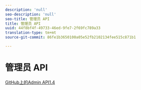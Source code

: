 ```yaml
---
description: 'null'
seo-description: 'null'
seo-title: 管理员 API
title: 管理员 API
uuid: 44f8bf4f-49733-46ed-9fe7-2f69fc789a33
translation-type: tm+mt
source-git-commit: 86fe1b3650100a05e52fb2102134fee515c871b1

---
```



# 管理员 API

[GitHub上的Admin API1.4](https://github.com/AdobeDocs/analytics-1.4-apis/blob/master/docs/admin-api/index.md)

